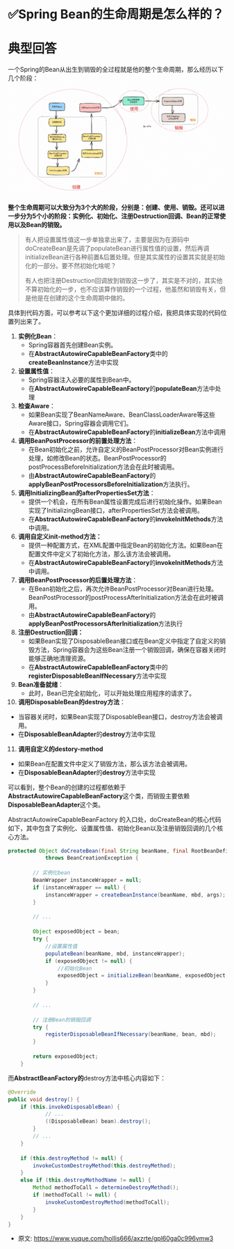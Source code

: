 # ✅Spring Bean的生命周期是怎么样的？
<!--page header-->

<a name="kdxp1"></a>
# 典型回答

一个Spring的Bean从出生到销毁的全过程就是他的整个生命周期，那么经历以下几个阶段：
![image.png](./img/XgDNWBHGXmvkj5Nm/1699966720629-4af99903-18c2-4e0a-9bdf-9674e7aac9cc-109507.png)


**整个生命周期可以大致分为3个大的阶段，分别是：创建、使用、销毁。还可以进一步分为5个小的阶段：实例化、初始化、注册Destruction回调、Bean的正常使用以及Bean的销毁。**

> 有人把设置属性值这一步单独拿出来了，主要是因为在源码中doCreateBean是先调了populateBean进行属性值的设置，然后再调initializeBean进行各种前置&后置处理。但是其实属性的设置其实就是初始化的一部分。要不然初始化啥呢？
> 
> 有人也把注册Destruction回调放到销毁这一步了，其实是不对的，其实他不算初始化的一步，也不应该算作销毁的一个过程，他虽然和销毁有关，但是他是在创建的这个生命周期中做的。


具体到代码方面，可以参考以下这个更加详细的过程介绍，我把具体实现的代码位置列出来了。

1. **实例化Bean**：
   - Spring容器首先创建Bean实例。
   - 在**AbstractAutowireCapableBeanFactory**类中的**createBeanInstance**方法中实现
2. **设置属性值**：
   - Spring容器注入必要的属性到Bean中。
   - 在**AbstractAutowireCapableBeanFactory**的**populateBean**方法中处理
3. **检查Aware**：
   - 如果Bean实现了BeanNameAware、BeanClassLoaderAware等这些Aware接口，Spring容器会调用它们。
   - 在**AbstractAutowireCapableBeanFactory**的**initializeBean**方法中调用
4. **调用BeanPostProcessor的前置处理方法**：
   - 在Bean初始化之前，允许自定义的BeanPostProcessor对Bean实例进行处理，如修改Bean的状态。BeanPostProcessor的postProcessBeforeInitialization方法会在此时被调用。
   - 由**AbstractAutowireCapableBeanFactory**的**applyBeanPostProcessorsBeforeInitialization**方法执行。
5. **调用InitializingBean的afterPropertiesSet方法**：
   - 提供一个机会，在所有Bean属性设置完成后进行初始化操作。如果Bean实现了InitializingBean接口，afterPropertiesSet方法会被调用。
   - 在**AbstractAutowireCapableBeanFactory**的**invokeInitMethods**方法中调用。
6. **调用自定义init-method方法：**
   - 提供一种配置方式，在XML配置中指定Bean的初始化方法。如果Bean在配置文件中定义了初始化方法，那么该方法会被调用。
   - 在**AbstractAutowireCapableBeanFactory**的**invokeInitMethods**方法中调用。
7. **调用BeanPostProcessor的后置处理方法**：
   - 在Bean初始化之后，再次允许BeanPostProcessor对Bean进行处理。BeanPostProcessor的postProcessAfterInitialization方法会在此时被调用。
   - 由**AbstractAutowireCapableBeanFactory**的**applyBeanPostProcessorsAfterInitialization**方法执行
8. **注册Destruction回调：**
   - 如果Bean实现了DisposableBean接口或在Bean定义中指定了自定义的销毁方法，Spring容器会为这些Bean注册一个销毁回调，确保在容器关闭时能够正确地清理资源。
   - 在**AbstractAutowireCapableBeanFactory**类中的**registerDisposableBeanIfNecessary**方法中实现
9. **Bean准备就绪**：
   - 此时，Bean已完全初始化，可以开始处理应用程序的请求了。
10. **调用DisposableBean的destroy方法**：
   - 当容器关闭时，如果Bean实现了DisposableBean接口，destroy方法会被调用。
   - 在**DisposableBeanAdapter**的**destroy**方法中实现
11. **调用自定义的destory-method**
   - 如果Bean在配置文件中定义了销毁方法，那么该方法会被调用。
   - 在**DisposableBeanAdapter**的**destroy**方法中实现


可以看到，整个Bean的创建的过程都依赖于**AbstractAutowireCapableBeanFactory**这个类，而销毁主要依赖**DisposableBeanAdapter**这个类。

AbstractAutowireCapableBeanFactory 的入口处，doCreateBean的核心代码如下，其中包含了实例化、设置属性值、初始化Bean以及注册销毁回调的几个核心方法。

```java
protected Object doCreateBean(final String beanName, final RootBeanDefinition mbd, final Object[] args)
			throws BeanCreationException {

		// 实例化bean
		BeanWrapper instanceWrapper = null;
		if (instanceWrapper == null) {
			instanceWrapper = createBeanInstance(beanName, mbd, args);
		}

        // ...

		Object exposedObject = bean;
		try {
            //设置属性值
			populateBean(beanName, mbd, instanceWrapper);
			if (exposedObject != null) {
                //初始化Bean
				exposedObject = initializeBean(beanName, exposedObject, mbd);
			}
		}
		
    	// ...

		// 注册Bean的销毁回调
		try {
			registerDisposableBeanIfNecessary(beanName, bean, mbd);
		}

		return exposedObject;
	}
```

而**AbstractBeanFactory的**destroy方法中核心内容如下：

```java
@Override
public void destroy() {
    if (this.invokeDisposableBean) {
            // ...
            ((DisposableBean) bean).destroy();
        }
        // ...
    }

    if (this.destroyMethod != null) {
        invokeCustomDestroyMethod(this.destroyMethod);
    }
    else if (this.destroyMethodName != null) {
        Method methodToCall = determineDestroyMethod();
        if (methodToCall != null) {
            invokeCustomDestroyMethod(methodToCall);
        }
    }
}
```


<!--page footer-->
- 原文: <https://www.yuque.com/hollis666/axzrte/gpl60ga0c996vmw3>